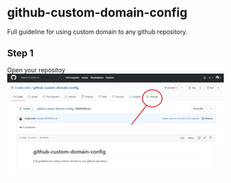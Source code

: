 # github-custom-domain-config
Full guideline for using custom domain to any github repository. 

## Step 1
Open your repositoy
![Repo](/images/open-repo.jpg)
